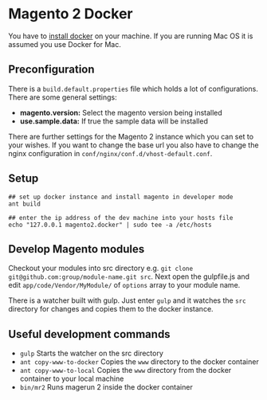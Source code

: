 # Magento 2 Docker

You have to [install docker](https://docs.docker.com/engine/installation/) 
on your machine. If you are running Mac OS it is assumed you use Docker
for Mac.

## Preconfiguration
There is a `build.default.properties` file which holds a lot of 
configurations. There are some general settings:

- **magento.version:** Select the magento version being installed
- **use.sample.data:** If true the sample data will be installed

There are further settings for the Magento 2 instance which you can set
to your wishes. If you want to change the base url you also have to change
the nginx configuration in `conf/nginx/conf.d/vhost-default.conf`.
        
## Setup
    ## set up docker instance and install magento in developer mode
    ant build
    
    ## enter the ip address of the dev machine into your hosts file
    echo "127.0.0.1 magento2.docker" | sudo tee -a /etc/hosts
    
## Develop Magento modules
Checkout your modules into src directory e.g. 
`git clone git@github.com:group/module-name.git src`. Next open the
gulpfile.js and edit `app/code/Vendor/MyModule/` of `options` array to 
your module name.

There is a watcher built with gulp. Just enter `gulp` and it watches
the `src` directory for changes and copies them to the docker instance.

## Useful development commands
- `gulp` Starts the watcher on the src directory
- `ant copy-www-to-docker` Copies the `www` directory to the docker
container
- `ant copy-www-to-local` Copies the `www` directory from the docker
container to your local machine
- `bin/mr2` Runs magerun 2 inside the docker container